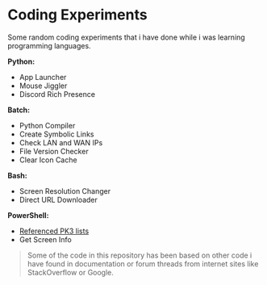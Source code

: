 # Coding Experiments

Some random coding experiments that i have done while i was learning programming languages.

**Python:**
- App Launcher
- Mouse Jiggler
- Discord Rich Presence

**Batch:**
- Python Compiler
- Create Symbolic Links
- Check LAN and WAN IPs
- File Version Checker
- Clear Icon Cache

**Bash:**
- Screen Resolution Changer
- Direct URL Downloader

**PowerShell:**
- [Referenced PK3 lists](powershell/ref_autolist)
- Get Screen Info

> Some of the code in this repository has been based on other code i have found in documentation or forum threads from internet sites like StackOverflow or Google.